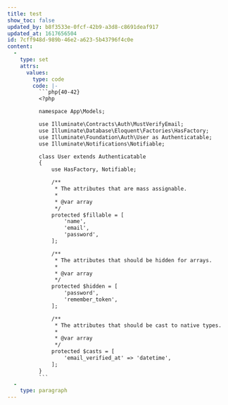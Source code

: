 ```yaml
---
title: test
show_toc: false
updated_by: b8f3533e-0fcf-42b9-a3d8-c8691deaf917
updated_at: 1617656504
id: 7cff948d-989b-46e2-a623-5b43796f4c0e
content:
  -
    type: set
    attrs:
      values:
        type: code
        code: |-
          ```php{40-42}
          <?php

          namespace App\Models;

          use Illuminate\Contracts\Auth\MustVerifyEmail;
          use Illuminate\Database\Eloquent\Factories\HasFactory;
          use Illuminate\Foundation\Auth\User as Authenticatable;
          use Illuminate\Notifications\Notifiable;

          class User extends Authenticatable
          {
              use HasFactory, Notifiable;

              /**
               * The attributes that are mass assignable.
               *
               * @var array
               */
              protected $fillable = [
                  'name',
                  'email',
                  'password',
              ];

              /**
               * The attributes that should be hidden for arrays.
               *
               * @var array
               */
              protected $hidden = [
                  'password',
                  'remember_token',
              ];

              /**
               * The attributes that should be cast to native types.
               *
               * @var array
               */
              protected $casts = [
                  'email_verified_at' => 'datetime',
              ];
          }
          ```
  -
    type: paragraph
---
```

